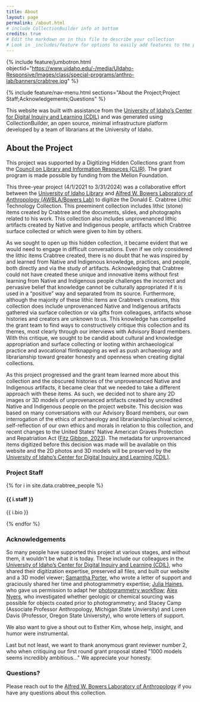 ```yaml
---
title: About
layout: page
permalink: /about.html
# include CollectionBuilder info at bottom
credits: true
# Edit the markdown on in this file to describe your collection
# Look in _includes/feature for options to easily add features to the page
---
```


{% include feature/jumbotron.html objectid="https://www.uidaho.edu/-/media/UIdaho-Responsive/Images/class/special-programs/anthro-lab/banners/crabtree.jpg" %} 

{% include feature/nav-menu.html sections="About the Project;Project Staff;Acknowledgements;Questions" %}

This website was built with assistance from the [University of Idaho’s Center for Digital Inquiry and Learning (CDIL)](https://cdil.lib.uidaho.edu/) and was generated using CollectionBuilder, an open source, minimal infrastructure platform developed by a team of librarians at the University of Idaho.

## About the Project

This project was supported by a Digitizing Hidden Collections grant from the [Council on Library and Information Resources (CLIR)](https://www.clir.org/). The grant program is made possible by funding from the Mellon Foundation. 

This three-year project (4/1/2021 to 3/31/2024) was a collaborative effort between the [University of Idaho Library](https://www.lib.uidaho.edu/) and [Alfred W. Bowers Laboratory of Anthropology (AWBLA/Bowers Lab)](https://www.uidaho.edu/class/anthrolab) to digitize the Donald E. Crabtree Lithic Technology Collection. This preeminent collection includes lithic (stone) items created by Crabtree and the documents, slides, and photographs related to his work. This collection also includes unprovenanced lithic artifacts created by Native and Indigenous people, artifacts which Crabtree surface collected or which were given to him by others.

As we sought to open up this hidden collection, it became evident that we would need to engage in difficult conversations. Even if we only considered the lithic items Crabtree created, there is no doubt that he was inspired by and learned from Native and Indigenous knowledge, practices, and people, both directly and via the study of artifacts. Acknowledging that Crabtree could not have created these unique and innovative items without first learning from Native and Indigenous people challenges the incorrect and pervasive belief that knowledge cannot be culturally appropriated if it is used in a “positive” way and separated from its source. Furthermore, although the majority of these lithic items are Crabtree’s creations, this collection does include unprovenanced Native and Indigenous artifacts gathered via surface collection or via gifts from colleagues, artifacts whose histories and creators are unknown to us. This knowledge has compelled the grant team to find ways to constructively critique this collection and its themes, most clearly through our interviews with Advisory Board members. With this critique, we sought to be candid about cultural and knowledge appropriation and surface collecting or looting within archaeological practice and avocational flintknapping as well as push archaeology and librarianship toward greater honesty and openness when creating digital collections. 

As this project progressed and the grant team learned more about this collection and the obscured histories of the unprovenanced Native and Indigenous artifacts, it became clear that we needed to take a different approach with these items. As such, we decided not to share any 2D images or 3D models of unprovenanced artifacts created by uncredited Native and Indigenous people on the project website. This decision was based on many conversations with our Advisory Board members, our own interrogation of the ethics of archaeology and librarianship/archival science, self-reflection of our own ethics and morals in relation to this collection, and recent changes to the United States’ Native American Graves Protection and Repatriation Act ([Fitz Gibbon, 2023](https://culturalpropertynews.org/nagpra-major-changes-proposed-for-2023-to-native-american-repatriation-law/ )). The metadata for unprovenanced items digitized before this decision was made will be available on this website and the 2D photos and 3D models will be preserved by the [University of Idaho’s Center for Digital Inquiry and Learning (CDIL)](https://cdil.lib.uidaho.edu/). 

### Project Staff

<div class="row mt-3">
{% for i in site.data.crabtree_people %}
<div class="col-md-6">
    <div class="card mb-3">
        <div class="card-body">
            <h4 class="card-title">{{ i.staff }}</h4>
            <p class="card-text">{{ i.bio }}</p>
        </div>
    </div>
</div>
{% endfor %}
</div>

### Acknowledgements

So many people have supported this project at various stages, and without them, it wouldn't be what it is today. These include our colleagues in the [University of Idaho’s Center for Digital Inquiry and Learning (CDIL)](https://cdil.lib.uidaho.edu/), who shared their digitization expertise, preserved all files, and built our website and a 3D model viewer; [Samantha Porter](https://amaaze.umn.edu/samantha-porter), who wrote a letter of support and graciously shared her time and photogrammetry expertise; [Julia Haines](https://anthropology.cornell.edu/julia-jong-haines), who gave us permission to adapt her [photogrammetry workflow](https://scholarslab.lib.virginia.edu/blog/documentation-photogrammetry/); [Alex Nyers](https://obsidianlab.com/), who investigated whether geologic or chemical sourcing was possible for objects coated prior to photogrammetry; and Stacey Camp (Associate Professor Anthropology, Michigan State Unviersity) and Loren Davis (Professor, Oregon State University), who wrote letters of support.

We also want to give a shout out to Esther Kim, whose help, insight, and humor were instrumental.

Last but not least, we want to thank anonymous grant reviewer number 2, who when critiquing our first round grant proposal stated "1000 models seems incredibly ambitious..." We appreciate your honesty.

### Questions?
Please reach out to the [Alfred W. Bowers Laboratory of Anthropology](mailto:awbla@uidaho.edu) if you have any questions about this collection.
